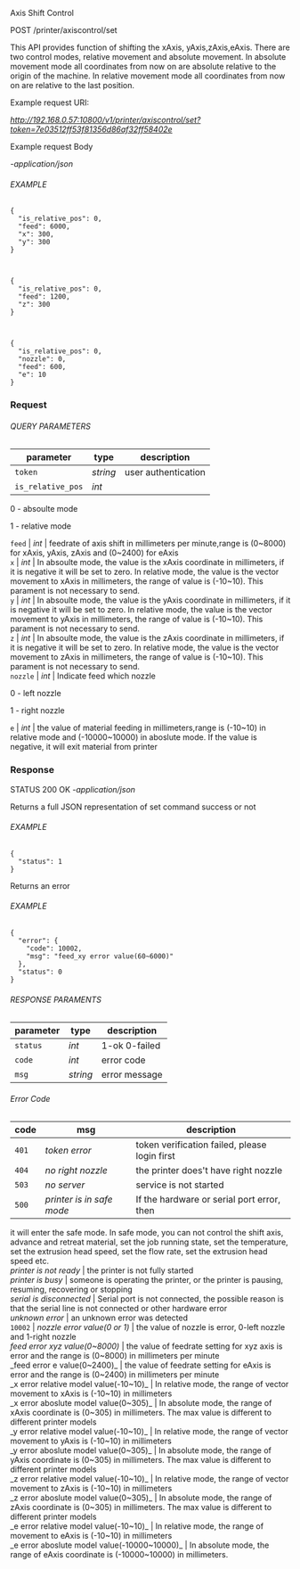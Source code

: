 Axis Shift Control

POST /printer/axiscontrol/set

This API provides function of shifting the xAxis, yAxis,zAxis,eAxis. There are
two control modes, relative movement and absolute movement. In absolute
movement mode all coordinates from now on are absolute relative to the origin
of the machine. In relative movement mode all coordinates from now on are
relative to the last position.

Example request URI:

_http://192.168.0.57:10800/v1/printer/axiscontrol/set?token=7e03512ff53f81356d86af32ff58402e_

Example request Body

_-application/json_

###### EXAMPLE

    {
      "is_relative_pos": 0,
      "feed": 6000,
      "x": 300,
      "y": 300
    }



    {
      "is_relative_pos": 0,
      "feed": 1200,
      "z": 300
    }



    {
      "is_relative_pos": 0,
      "nozzle": 0,
      "feed": 600,
      "e": 10
    }


### Request

###### QUERY PARAMETERS

| parameter         | type     | description         |
| ----------------- | -------- | ------------------- |
| `token`           | _string_ | user authentication |
| `is_relative_pos` | _int_    |

0 - absoulte mode

1 - relative mode

`feed` | _int_ | feedrate of axis shift in millimeters per minute,range is
(0~8000) for xAxis, yAxis, zAxis and (0~2400) for eAxis  
`x` | _int_ | In absoulte mode, the value is the xAxis coordinate in
millimeters, if it is negative it will be set to zero. In relative mode, the
value is the vector movement to xAxis in millimeters, the range of value is
(-10~10). This parament is not necessary to send.  
`y` | _int_ | In absoulte mode, the value is the yAxis coordinate in
millimeters, if it is negative it will be set to zero. In relative mode, the
value is the vector movement to yAxis in millimeters, the range of value is
(-10~10). This parament is not necessary to send.  
`z` | _int_ | In absoulte mode, the value is the zAxis coordinate in
millimeters, if it is negative it will be set to zero. In relative mode, the
value is the vector movement to zAxis in millimeters, the range of value is
(-10~10). This parament is not necessary to send.  
`nozzle` | _int_ | Indicate feed which nozzle

0 - left nozzle

1 - right nozzle

`e` | _int_ | the value of material feeding in millimeters,range is (-10~10)
in relative mode and (-10000~10000) in aboslute mode. If the value is
negative, it will exit material from printer

### Response

STATUS 200 OK _-application/json_

Returns a full JSON representation of set command success or not

###### EXAMPLE

    {
      "status": 1
    }


Returns an error

###### EXAMPLE

    {
      "error": {
        "code": 10002,
        "msg": "feed_xy error value(60~6000)"
      },
      "status": 0
    }


###### RESPONSE PARAMENTS

| parameter | type     | description   |
| --------- | -------- | ------------- |
| `status`  | _int_    | 1-ok 0-failed |
| `code`    | _int_    | error code    |
| `msg`     | _string_ | error message |

###### Error Code

| code  | msg                       | description                                   |
| ----- | ------------------------- | --------------------------------------------- |
| `401` | _token error_             | token verification failed, please login first |
| `404` | _no right nozzle_         | the printer does't have right nozzle          |
| `503` | _no server_               | service is not started                        |
| `500` | _printer is in safe mode_ | If the hardware or serial port error, then    |

it will enter the safe mode. In safe mode, you can not control the shift axis,
advance and retreat material, set the job running state, set the temperature,
set the extrusion head speed, set the flow rate, set the extrusion head speed
etc.  
_printer is not ready_ | the printer is not fully started  
_printer is busy_ | someone is operating the printer, or the printer is
pausing, resuming, recovering or stopping  
_serial is disconnected_ | Serial port is not connected, the possible reason
is that the serial line is not connected or other hardware error  
_unknown error_ | an unknown error was detected  
`10002` | _nozzle error value(0 or 1)_ | the value of nozzle is error, 0-left
nozzle and 1-right nozzle  
_feed error xyz value(0~8000)_ | the value of feedrate setting for xyz axis is
error and the range is (0~8000) in millimeters per minute  
_feed error e value(0~2400)_ | the value of feedrate setting for eAxis is
error and the range is (0~2400) in millimeters per minute  
_x error relative model value(-10~10)_ | In relative mode, the range of vector
movement to xAxis is (-10~10) in millimeters  
_x error aboslute model value(0~305)_ | In absolute mode, the range of xAxis
coordinate is (0~305) in millimeters. The max value is different to different
printer models  
_y error relative model value(-10~10)_ | In relative mode, the range of vector
movement to yAxis is (-10~10) in millimeters  
_y error aboslute model value(0~305)_ | In absolute mode, the range of yAxis
coordinate is (0~305) in millimeters. The max value is different to different
printer models  
_z error relative model value(-10~10)_ | In relative mode, the range of vector
movement to zAxis is (-10~10) in millimeters  
_z error aboslute model value(0~305)_ | In absolute mode, the range of zAxis
coordinate is (0~305) in millimeters. The max value is different to different
printer models  
_e error relative model value(-10~10)_ | In relative mode, the range of
movement to eAxis is (-10~10) in millimeters  
_e error aboslute model value(-10000~10000)_ | In absolute mode, the range of
eAxis coordinate is (-10000~10000) in millimeters.
